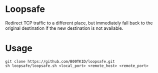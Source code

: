 # Loopsafe

Redirect TCP traffic to a different place, but immediately fall back to the original destination if the new destination is not available.

# Usage
```
git clone https://github.com/B00TK1D/loopsafe.git
sh loopsafe/loopsafe.sh <local_port> <remote_host> <remote_port>
```